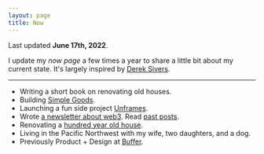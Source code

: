 ```yaml
---
layout: page
title: Now
---
```


Last updated **June 17th, 2022**.

I update my _now page_ a few times a year to share a little bit about my current state. It's largely inspired by [Derek Sivers](https://sive.rs/now).

---

- Writing a short book on renovating old houses.
- Building [Simple Goods](https://simplegoods.co). 
- Launching a fun side project [Unframes](https://unfram.es).
- Wrote [a newsletter about web3](https://web3.tdub.co/). Read [past posts](/web3).
- Renovating a [hundred year old house](https://www.instagram.com/cherrystreetrenovation/).
- Living in the Pacific Northwest with my wife, two daughters, and a dog.
- Previously Product + Design at [Buffer](https://buffer.com).